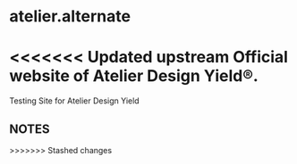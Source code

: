 # atelier.alternate

<<<<<<< Updated upstream
Official website of Atelier Design Yield®.
=======
Testing Site for Atelier Design Yield

## NOTES

<LightningBoltIcon>
>>>>>>> Stashed changes
